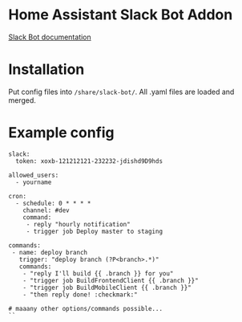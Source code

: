 # Home Assistant Slack Bot Addon
[Slack Bot documentation](http://github.com/innogames/slack-bot)

# Installation
Put config files into `/share/slack-bot/`. All .yaml files are loaded and merged.

# Example config
```
slack:
  token: xoxb-121212121-232232-jdishd9D9hds 

allowed_users:
  - yourname

cron:
  - schedule: 0 * * * *
    channel: #dev
    command: 
     - reply "hourly notification"
     - trigger job Deploy master to staging
          
commands:
 - name: deploy branch
   trigger: "deploy branch (?P<branch>.*)"
   commands:
    - "reply I'll build {{ .branch }} for you"
    - "trigger job BuildFrontendClient {{ .branch }}"
    - "trigger job BuildMobileClient {{ .branch }}"
    - "then reply done! :checkmark:"     

# maaany other options/commands possible...    
``
